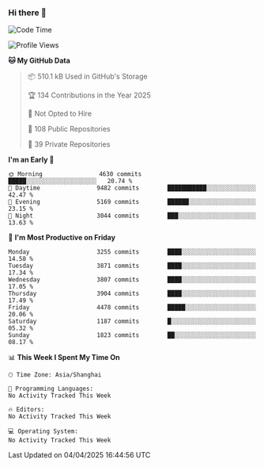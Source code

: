 ### Hi there 👋

<!--
**qbosen/qbosen** is a ✨ _special_ ✨ repository because its `README.md` (this file) appears on your GitHub profile.

Here are some ideas to get you started:

- 🔭 I’m currently working on ...
- 🌱 I’m currently learning ...
- 👯 I’m looking to collaborate on ...
- 🤔 I’m looking for help with ...
- 💬 Ask me about ...
- 📫 How to reach me: ...
- 😄 Pronouns: ...
- ⚡ Fun fact: ...
-->

<!--START_SECTION:waka-->
![Code Time](http://img.shields.io/badge/Code%20Time-2%2C111%20hrs%2036%20mins-blue)

![Profile Views](http://img.shields.io/badge/Profile%20Views-0-blue)

**🐱 My GitHub Data** 

> 📦 510.1 kB Used in GitHub's Storage 
 > 
> 🏆 134 Contributions in the Year 2025
 > 
> 🚫 Not Opted to Hire
 > 
> 📜 108 Public Repositories 
 > 
> 🔑 39 Private Repositories 
 > 
**I'm an Early 🐤** 

```text
🌞 Morning                4630 commits        █████░░░░░░░░░░░░░░░░░░░░   20.74 % 
🌆 Daytime                9482 commits        ███████████░░░░░░░░░░░░░░   42.47 % 
🌃 Evening                5169 commits        ██████░░░░░░░░░░░░░░░░░░░   23.15 % 
🌙 Night                  3044 commits        ███░░░░░░░░░░░░░░░░░░░░░░   13.63 % 
```
📅 **I'm Most Productive on Friday** 

```text
Monday                   3255 commits        ████░░░░░░░░░░░░░░░░░░░░░   14.58 % 
Tuesday                  3871 commits        ████░░░░░░░░░░░░░░░░░░░░░   17.34 % 
Wednesday                3807 commits        ████░░░░░░░░░░░░░░░░░░░░░   17.05 % 
Thursday                 3904 commits        ████░░░░░░░░░░░░░░░░░░░░░   17.49 % 
Friday                   4478 commits        █████░░░░░░░░░░░░░░░░░░░░   20.06 % 
Saturday                 1187 commits        █░░░░░░░░░░░░░░░░░░░░░░░░   05.32 % 
Sunday                   1823 commits        ██░░░░░░░░░░░░░░░░░░░░░░░   08.17 % 
```


📊 **This Week I Spent My Time On** 

```text
🕑︎ Time Zone: Asia/Shanghai

💬 Programming Languages: 
No Activity Tracked This Week

🔥 Editors: 
No Activity Tracked This Week

💻 Operating System: 
No Activity Tracked This Week
```


 Last Updated on 04/04/2025 16:44:56 UTC
<!--END_SECTION:waka-->

